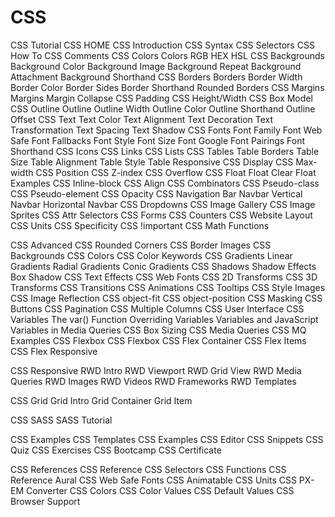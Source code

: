 # CSS
CSS Tutorial
CSS HOME
CSS Introduction
CSS Syntax
CSS Selectors
CSS How To
CSS Comments
CSS Colors
Colors
RGB
HEX
HSL
CSS Backgrounds
Background Color
Background Image
Background Repeat
Background Attachment
Background Shorthand
CSS Borders
Borders
Border Width
Border Color
Border Sides
Border Shorthand
Rounded Borders
CSS Margins
Margins
Margin Collapse
CSS Padding
CSS Height/Width
CSS Box Model
CSS Outline
Outline
Outline Width
Outline Color
Outline Shorthand
Outline Offset
CSS Text
Text Color
Text Alignment
Text Decoration
Text Transformation
Text Spacing
Text Shadow
CSS Fonts
Font Family
Font Web Safe
Font Fallbacks
Font Style
Font Size
Font Google
Font Pairings
Font Shorthand
CSS Icons
CSS Links
CSS Lists
CSS Tables
Table Borders
Table Size
Table Alignment
Table Style
Table Responsive
CSS Display
CSS Max-width
CSS Position
CSS Z-index
CSS Overflow
CSS Float
Float
Clear
Float Examples
CSS Inline-block
CSS Align
CSS Combinators
CSS Pseudo-class
CSS Pseudo-element
CSS Opacity
CSS Navigation Bar
Navbar
Vertical Navbar
Horizontal Navbar
CSS Dropdowns
CSS Image Gallery
CSS Image Sprites
CSS Attr Selectors
CSS Forms
CSS Counters
CSS Website Layout
CSS Units
CSS Specificity
CSS !important
CSS Math Functions

CSS Advanced
CSS Rounded Corners
CSS Border Images
CSS Backgrounds
CSS Colors
CSS Color Keywords
CSS Gradients
Linear Gradients
Radial Gradients
Conic Gradients
CSS Shadows
Shadow Effects
Box Shadow
CSS Text Effects
CSS Web Fonts
CSS 2D Transforms
CSS 3D Transforms
CSS Transitions
CSS Animations
CSS Tooltips
CSS Style Images
CSS Image Reflection
CSS object-fit
CSS object-position
CSS Masking
CSS Buttons
CSS Pagination
CSS Multiple Columns
CSS User Interface
CSS Variables
The var() Function
Overriding Variables
Variables and JavaScript
Variables in Media Queries
CSS Box Sizing
CSS Media Queries
CSS MQ Examples
CSS Flexbox
CSS Flexbox
CSS Flex Container
CSS Flex Items
CSS Flex Responsive

CSS Responsive
RWD Intro
RWD Viewport
RWD Grid View
RWD Media Queries
RWD Images
RWD Videos
RWD Frameworks
RWD Templates

CSS Grid
Grid Intro
Grid Container
Grid Item

CSS SASS
SASS Tutorial

CSS Examples
CSS Templates
CSS Examples
CSS Editor
CSS Snippets
CSS Quiz
CSS Exercises
CSS Bootcamp
CSS Certificate

CSS References
CSS Reference
CSS Selectors
CSS Functions
CSS Reference Aural
CSS Web Safe Fonts
CSS Animatable
CSS Units
CSS PX-EM Converter
CSS Colors
CSS Color Values
CSS Default Values
CSS Browser Support